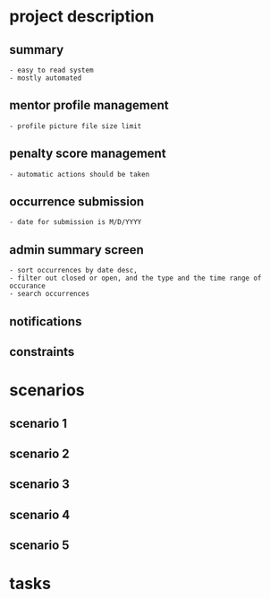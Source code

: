 # project description

## summary
    - easy to read system
    - mostly automated

## mentor profile management
    - profile picture file size limit

## penalty score management
    - automatic actions should be taken
## occurrence submission
    - date for submission is M/D/YYYY
## admin summary screen
    - sort occurrences by date desc, 
    - filter out closed or open, and the type and the time range of occurance
    - search occurrences
## notifications

## constraints

# scenarios

## scenario 1

## scenario 2

## scenario 3

## scenario 4

## scenario 5

# tasks

